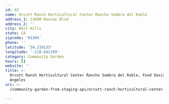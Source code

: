 ```yaml
---
id: 42
name: Orcutt Ranch Horticultural Center Rancho Sombra del Roble
address_1: 23600 Roscoe Blvd
address_2: ''
city: West Hills
state: CA
zipcode: '91304'
phone: ''
latitude: '34.219133'
longitude: '-118.641199'
category: Community Garden
hours: []
website: ''
title: >-
  Orcutt Ranch Horticultural Center Rancho Sombra del Roble, Food Oasis Los
  Angeles
uri: >-
  /community-garden-from-staging-api/orcutt-ranch-horticultural-center-rancho-sombra-del-roble/

---
```

